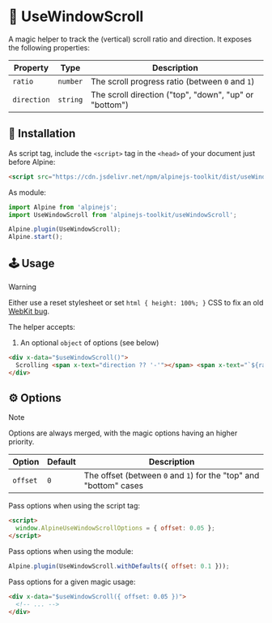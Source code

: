 # 🧩 UseWindowScroll

A magic helper to track the (vertical) scroll ratio and direction. It exposes the following properties:

| Property    | Type     | Description                                            |
| ----------- | -------- | ------------------------------------------------------ |
| `ratio`     | `number` | The scroll progress ratio (between `0` and `1`)        |
| `direction` | `string` | The scroll direction ("top", "down", "up" or "bottom") |

## 💾 Installation

As script tag, include the `<script>` tag in the `<head>` of your document just before Alpine:

```html
<script src="https://cdn.jsdelivr.net/npm/alpinejs-toolkit/dist/useWindowScroll/cdn.min.js" defer></script>
```

As module:

```js
import Alpine from 'alpinejs';
import UseWindowScroll from 'alpinejs-toolkit/useWindowScroll';

Alpine.plugin(UseWindowScroll);
Alpine.start();
```

## 🕹️ Usage

> [!Warning]
> Either use a reset stylesheet or set `html { height: 100%; }` CSS to fix an old [WebKit bug](https://bugs.chromium.org/p/chromium/issues/detail?id=2891).

The helper accepts:

1. An optional `object` of options (see below)

```html
<div x-data="$useWindowScroll()">
  Scrolling <span x-text="direction ?? '-'"></span> <span x-text="`${ratio ?? '-'}`"></span>
</div>
```

## ⚙️ Options

> [!Note]
> Options are always merged, with the magic options having an higher priority.

| Option   | Default | Description                                                       |
| -------- | ------- | ----------------------------------------------------------------- |
| `offset` | `0`     | The offset (between `0` and `1`) for the "top" and "bottom" cases |

Pass options when using the script tag:

```html
<script>
  window.AlpineUseWindowScrollOptions = { offset: 0.05 };
</script>
```

Pass options when using the module:

```js
Alpine.plugin(UseWindowScroll.withDefaults({ offset: 0.1 }));
```

Pass options for a given magic usage:

```html
<div x-data="$useWindowScroll({ offset: 0.05 })">
  <!-- ... -->
</div>
```
